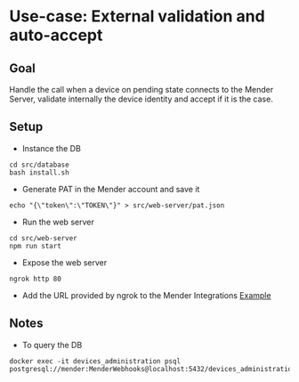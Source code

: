 # Use-case: External validation and auto-accept

## Goal
Handle the call when a device on pending state connects to the Mender Server, validate internally the device identity and accept if it is the case.

## Setup
- Instance the DB
```
cd src/database
bash install.sh
```

- Generate PAT in the Mender account and save it
```
echo "{\"token\":\"TOKEN\"}" > src/web-server/pat.json
```

- Run the web server
```
cd src/web-server
npm run start
```

- Expose the web server
```
ngrok http 80
```

- Add the URL provided by ngrok to the Mender Integrations
    [Example](https://docs.mender.io/server-integration/webhooks)

## Notes
- To query the DB
```
docker exec -it devices_administration psql postgresql://mender:MenderWebhooks@localhost:5432/devices_administration
```